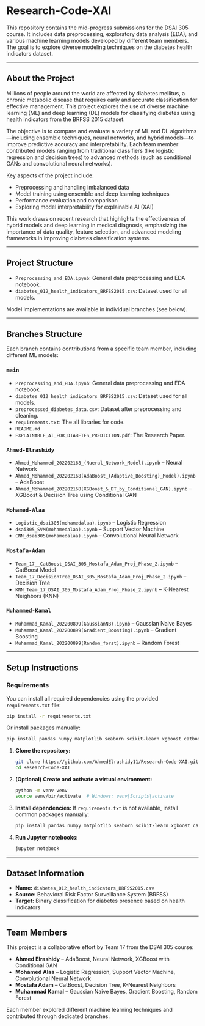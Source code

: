 # Research-Code-XAI

This repository contains the mid-progress submissions for the DSAI 305 course. It includes data preprocessing, exploratory data analysis (EDA), and various machine learning models developed by different team members. The goal is to explore diverse modeling techniques on the diabetes health indicators dataset.

---

##  About the Project

Millions of people around the world are affected by diabetes mellitus, a chronic metabolic disease that requires early and accurate classification for effective management. This project explores the use of diverse machine learning (ML) and deep learning (DL) models for classifying diabetes using health indicators from the BRFSS 2015 dataset.

The objective is to compare and evaluate a variety of ML and DL algorithms—including ensemble techniques, neural networks, and hybrid models—to improve predictive accuracy and interpretability. Each team member contributed models ranging from traditional classifiers (like logistic regression and decision trees) to advanced methods (such as conditional GANs and convolutional neural networks).

Key aspects of the project include:

* Preprocessing and handling imbalanced data
* Model training using ensemble and deep learning techniques
* Performance evaluation and comparison
* Exploring model interpretability for explainable AI (XAI)

This work draws on recent research that highlights the effectiveness of hybrid models and deep learning in medical diagnosis, emphasizing the importance of data quality, feature selection, and advanced modeling frameworks in improving diabetes classification systems.

---

##  Project Structure

* `Preprocessing_and_EDA.ipynb`: General data preprocessing and EDA notebook.
* `diabetes_012_health_indicators_BRFSS2015.csv`: Dataset used for all models.

Model implementations are available in individual branches (see below).

---

##  Branches Structure

Each branch contains contributions from a specific team member, including different ML models:

###  `main`
* `Preprocessing_and_EDA.ipynb`: General data preprocessing and EDA notebook.
* `diabetes_012_health_indicators_BRFSS2015.csv`: Dataset used for all models.
* `preprocessed_diabetes_data.csv`: Dataset after preprocessing and cleaning.
* `requirements.txt`: The all libraries for code. 
* `README.md`
* `EXPLAINABLE_AI_FOR_DIABETES_PREDICTION.pdf`: The Research Paper.

###  `Ahmed-Elrashidy`

* `Ahmed_Mohammed_202202168_(Nueral_Network_Model).ipynb` – Neural Network
* `Ahmed_Mohammed_202202168(AdaBoost_(Adaptive_Boosting)_Model).ipynb` – AdaBoost
* `Ahmed_Mohammed_202202168(XGBoost_&_DT_by_Conditional_GAN).ipynb` – XGBoost & Decision Tree using Conditional GAN

###  `Mohamed-Alaa`

* `Logistic_dsai305(mohamedalaa).ipynb` – Logistic Regression
* `dsai305_SVM(mohamedalaa).ipynb` – Support Vector Machine
* `CNN_dsai305(mohamedalaa).ipynb` – Convolutional Neural Network

###  `Mostafa-Adam`

* `Team_17__CatBoost_DSAI_305_Mostafa_Adam_Proj_Phase_2.ipynb` – CatBoost Model
* `Team_17_DecisionTree_DSAI_305_Mostafa_Adam_Proj_Phase_2.ipynb` – Decision Tree
* `KNN_Team_17_DSAI_305_Mostafa_Adam_Proj_Phase_2.ipynb` – K-Nearest Neighbors (KNN)

###  `Muhammed-Kamal`

* `Muhammad_Kamal_202200899(GaussianNB).ipynb` – Gaussian Naive Bayes
* `Muhammad_Kamal_202200899(Gradient_Boosting).ipynb` – Gradient Boosting
* `Muhammad_Kamal_202200899(Random_forst).ipynb` – Random Forest

---

##  Setup Instructions

###  Requirements

You can install all required dependencies using the provided `requirements.txt` file:

```bash
pip install -r requirements.txt
```

Or install packages manually:

```bash
pip install pandas numpy matplotlib seaborn scikit-learn xgboost catboost lightgbm tensorflow keras notebook
```

1. **Clone the repository:**

   ```bash
   git clone https://github.com/AhmedElrashidy11/Research-Code-XAI.git
   cd Research-Code-XAI
   ```

2. **(Optional) Create and activate a virtual environment:**

   ```bash
   python -m venv venv
   source venv/bin/activate  # Windows: venv\Scripts\activate
   ```

3. **Install dependencies:**
   If `requirements.txt` is not available, install common packages manually:

   ```bash
   pip install pandas numpy matplotlib seaborn scikit-learn xgboost catboost lightgbm tensorflow keras
   ```

4. **Run Jupyter notebooks:**

   ```bash
   jupyter notebook
   ```

---

##  Dataset Information

* **Name:** `diabetes_012_health_indicators_BRFSS2015.csv`
* **Source:** Behavioral Risk Factor Surveillance System (BRFSS)
* **Target:** Binary classification for diabetes presence based on health indicators

---

##  Team Members

This project is a collaborative effort by Team 17 from the DSAI 305 course:

* **Ahmed Elrashidy** – AdaBoost, Neural Network, XGBoost with Conditional GAN
* **Mohamed Alaa** – Logistic Regression, Support Vector Machine, Convolutional Neural Network
* **Mostafa Adam** – CatBoost, Decision Tree, K-Nearest Neighbors
* **Muhammad Kamal** – Gaussian Naive Bayes, Gradient Boosting, Random Forest

Each member explored different machine learning techniques and contributed through dedicated branches.

